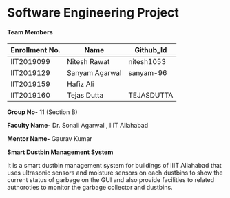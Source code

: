 # Software Engineering Project
#### Team Members

|Enrollment No.|Name|Github_Id|
|--------------|----|--------|
|IIT2019099|Nitesh Rawat|nitesh1053|
|IIT2019129|Sanyam Agarwal|sanyam-96|
|IIT2019159|Hafiz Ali | |
|IIT2019160|Tejas Dutta |TEJASDUTTA|



**Group No-** 11 (Section B)

**Faculty Name-** Dr. Sonali Agarwal , IIIT Allahabad

**Mentor Name-**  Gaurav Kumar

**Smart Dustbin Management System**

It is a smart dustbin management system for  buildings of IIIT Allahabad that uses ultrasonic sensors 
 and moisture sensors on each dustbins to show the current status of garbage on the GUI and also 
 provide facilities to related authoroties to monitor the garbage collector and dustbins.

